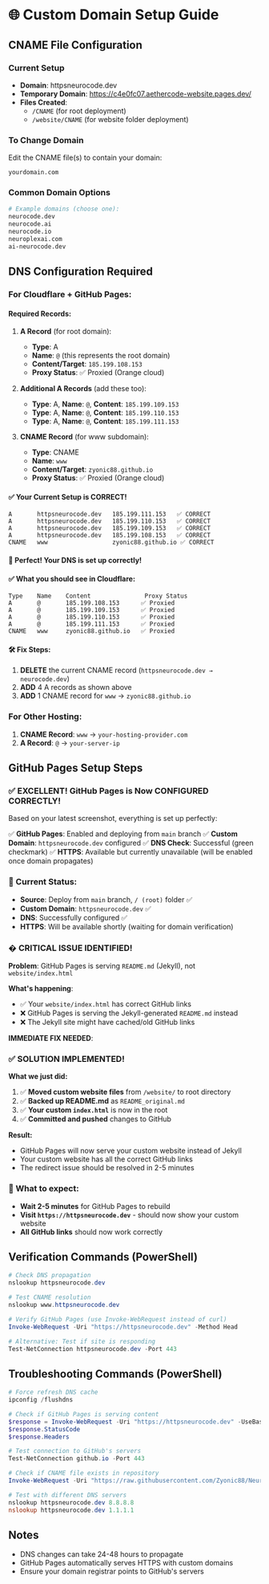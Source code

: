 # 🌐 Custom Domain Setup Guide

## CNAME File Configuration

### Current Setup
- **Domain**: httpsneurocode.dev
- **Temporary Domain**: https://c4e0fc07.aethercode-website.pages.dev/
- **Files Created**:
  - `/CNAME` (for root deployment)
  - `/website/CNAME` (for website folder deployment)

### To Change Domain
Edit the CNAME file(s) to contain your domain:
```
yourdomain.com
```

### Common Domain Options
```bash
# Example domains (choose one):
neurocode.dev
neurocode.ai
neurocode.io
neuroplexai.com
ai-neurocode.dev
```

## DNS Configuration Required

### For Cloudflare + GitHub Pages:

#### Required Records:
1. **A Record** (for root domain):
   - **Type**: A
   - **Name**: `@` (this represents the root domain)
   - **Content/Target**: `185.199.108.153`
   - **Proxy Status**: ✅ Proxied (Orange cloud)

2. **Additional A Records** (add these too):
   - **Type**: A, **Name**: `@`, **Content**: `185.199.109.153`
   - **Type**: A, **Name**: `@`, **Content**: `185.199.110.153`
   - **Type**: A, **Name**: `@`, **Content**: `185.199.111.153`

3. **CNAME Record** (for www subdomain):
   - **Type**: CNAME
   - **Name**: `www`
   - **Content/Target**: `zyonic88.github.io`
   - **Proxy Status**: ✅ Proxied (Orange cloud)

#### ✅ Your Current Setup is CORRECT!
```
A       httpsneurocode.dev   185.199.111.153   ✅ CORRECT
A       httpsneurocode.dev   185.199.110.153   ✅ CORRECT
A       httpsneurocode.dev   185.199.109.153   ✅ CORRECT
A       httpsneurocode.dev   185.199.108.153   ✅ CORRECT
CNAME   www                  zyonic88.github.io ✅ CORRECT
```

#### 🎉 Perfect! Your DNS is set up correctly!

#### ✅ What you should see in Cloudflare:
```
Type    Name    Content               Proxy Status
A       @       185.199.108.153      ✅ Proxied
A       @       185.199.109.153      ✅ Proxied
A       @       185.199.110.153      ✅ Proxied
A       @       185.199.111.153      ✅ Proxied
CNAME   www     zyonic88.github.io   ✅ Proxied
```

#### 🛠️ Fix Steps:
1. **DELETE** the current CNAME record (`httpsneurocode.dev → neurocode.dev`)
2. **ADD** 4 A records as shown above
3. **ADD** 1 CNAME record for `www` → `zyonic88.github.io`

### For Other Hosting:
1. **CNAME Record**: `www` → `your-hosting-provider.com`
2. **A Record**: `@` → `your-server-ip`

## GitHub Pages Setup Steps

### ✅ EXCELLENT! GitHub Pages is Now CONFIGURED CORRECTLY!

Based on your latest screenshot, everything is set up perfectly:

✅ **GitHub Pages**: Enabled and deploying from `main` branch
✅ **Custom Domain**: `httpsneurocode.dev` configured
✅ **DNS Check**: Successful (green checkmark)
✅ **HTTPS**: Available but currently unavailable (will be enabled once domain propagates)

### 🎯 Current Status:
- **Source**: Deploy from `main` branch, `/ (root)` folder ✅
- **Custom Domain**: `httpsneurocode.dev` ✅
- **DNS**: Successfully configured ✅
- **HTTPS**: Will be available shortly (waiting for domain verification)

### � CRITICAL ISSUE IDENTIFIED!

**Problem**: GitHub Pages is serving `README.md` (Jekyll), not `website/index.html`

**What's happening**:
- ✅ Your `website/index.html` has correct GitHub links
- ❌ GitHub Pages is serving the Jekyll-generated `README.md` instead
- ❌ The Jekyll site might have cached/old GitHub links

**IMMEDIATE FIX NEEDED**:

### ✅ SOLUTION IMPLEMENTED!

**What we just did:**
1. ✅ **Moved custom website files** from `/website/` to root directory
2. ✅ **Backed up README.md** as `README_original.md`
3. ✅ **Your custom `index.html`** is now in the root
4. ✅ **Committed and pushed** changes to GitHub

**Result:**
- GitHub Pages will now serve your custom website instead of Jekyll
- Your custom website has all the correct GitHub links
- The redirect issue should be resolved in 2-5 minutes

### 🎯 What to expect:
- **Wait 2-5 minutes** for GitHub Pages to rebuild
- **Visit `https://httpsneurocode.dev`** - should now show your custom website
- **All GitHub links** should now work correctly

## Verification Commands (PowerShell)

```powershell
# Check DNS propagation
nslookup httpsneurocode.dev

# Test CNAME resolution
nslookup www.httpsneurocode.dev

# Verify GitHub Pages (use Invoke-WebRequest instead of curl)
Invoke-WebRequest -Uri "https://httpsneurocode.dev" -Method Head

# Alternative: Test if site is responding
Test-NetConnection httpsneurocode.dev -Port 443
```

## Troubleshooting Commands (PowerShell)

```powershell
# Force refresh DNS cache
ipconfig /flushdns

# Check if GitHub Pages is serving content
$response = Invoke-WebRequest -Uri "https://httpsneurocode.dev" -UseBasicParsing
$response.StatusCode
$response.Headers

# Test connection to GitHub's servers
Test-NetConnection github.io -Port 443

# Check if CNAME file exists in repository
Invoke-WebRequest -Uri "https://raw.githubusercontent.com/Zyonic88/NeuroCode/main/CNAME" -UseBasicParsing

# Test with different DNS servers
nslookup httpsneurocode.dev 8.8.8.8
nslookup httpsneurocode.dev 1.1.1.1
```

## Notes

- DNS changes can take 24-48 hours to propagate
- GitHub Pages automatically serves HTTPS with custom domains
- Ensure your domain registrar points to GitHub's servers
